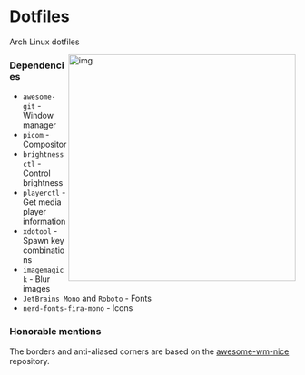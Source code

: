 # Dotfiles

Arch Linux dotfiles 

<img src="misc/screenshots/screenshot.png" alt="img" align="right" width="400px">

### Dependencies

+ `awesome-git` - Window manager
+ `picom` - Compositor
+ `brightnessctl` - Control brightness
+ `playerctl` - Get media player information
+ `xdotool` - Spawn key combinations
+ `imagemagick` - Blur images
+ `JetBrains Mono` and `Roboto` - Fonts
+ `nerd-fonts-fira-mono` - Icons

### Honorable mentions

The borders and anti-aliased corners are based on the [awesome-wm-nice](https://github.com/mut-ex/awesome-wm-nice/) repository. 
